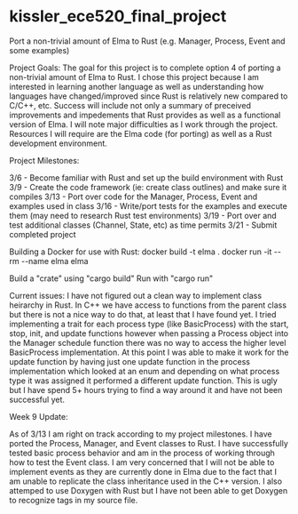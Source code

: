 # kissler_ece520_final_project

Port a non-trivial amount of Elma to Rust (e.g. Manager, Process, Event and some examples)

Project Goals:
The goal for this project is to complete option 4 of porting a non-trivial amount of Elma to Rust. I chose this project because I am interested in learning another language as well as understanding how languages have changed/improved since Rust is relatively new compared to C/C++, etc. Success will include not only a summary of preceived improvements and impedements that Rust provides as well as a functional version of Elma. I will note major difficulties as I work through the project. Resources I will require are the Elma code (for porting) as well as a Rust development environment.

Project Milestones:

3/6 - Become familiar with Rust and set up the build environment with Rust
3/9 - Create the code framework (ie: create class outlines) and make sure it compiles
3/13 - Port over code for the Manager, Process, Event and examples used in class
3/16 - Write/port tests for the examples and execute them (may need to research Rust test environments)
3/19 - Port over and test additional classes (Channel, State, etc) as time permits
3/21 - Submit completed project

Building a Docker for use with Rust:
docker build -t elma .
docker run -it --rm --name elma elma

Build a "crate" using "cargo build"
Run with "cargo run"

Current issues:
I have not figured out a clean way to implement class heirarchy in Rust. In C++ we have access to functions from the parent class but there is not a nice way to do that, at least that I have found yet. I tried implementing a trait for each process type (like BasicProcess) with the start, stop, init, and update functions however when passing a Process object into the Manager schedule function there was no way to access the higher level BasicProcess implementation. At this point I was able to make it work for the update function by having just one update function in the process implementation which looked at an enum and depending on what process type it was assigned it performed a different update function. This is ugly but I have spend 5+ hours trying to find a way around it and have not been successful yet.

Week 9 Update:

As of 3/13 I am right on track according to my project milestones. I have ported the Process, Manager, and Event classes to Rust. I have successfully tested basic process behavior and am in the process of working through how to test the Event class. I am very concerned that I will not be able to implement events as they are currently done in Elma due to the fact that I am unable to replicate the class inheritance used in the C++ version. I also attemped to use Doxygen with Rust but I have not been able to get Doxygen to recognize tags in my source file. 